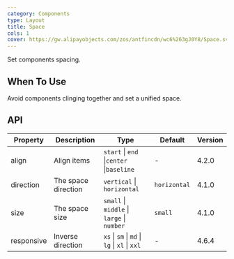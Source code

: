 ```yaml
---
category: Components
type: Layout
title: Space
cols: 1
cover: https://gw.alipayobjects.com/zos/antfincdn/wc6%263gJ0Y8/Space.svg
---
```


Set components spacing.

## When To Use

Avoid components clinging together and set a unified space.

## API

| Property | Description | Type | Default | Version |
| --- | --- | --- | --- | --- |
| align | Align items | `start` \| `end` \|`center` \|`baseline` | - | 4.2.0 |
| direction | The space direction | `vertical` \| `horizontal` | `horizontal` | 4.1.0 |
| size | The space size | `small` \| `middle` \| `large` \| `number` | `small` | 4.1.0 |
| responsive | Inverse direction | `xs` \| `sm` \| `md` \| `lg` \| `xl` \| `xxl` | - | 4.6.4 |
